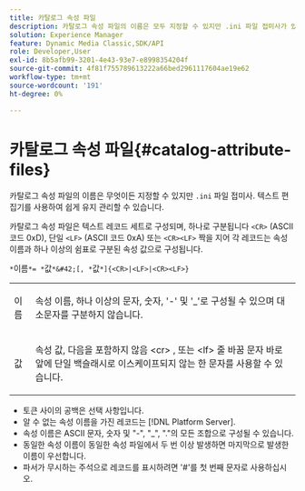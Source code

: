 ```yaml
---
title: 카탈로그 속성 파일
description: 카탈로그 속성 파일의 이름은 모두 지정할 수 있지만 .ini 파일 접미사가 있어야 합니다. 텍스트 편집기를 사용하여 쉽게 유지 관리할 수 있습니다.
solution: Experience Manager
feature: Dynamic Media Classic,SDK/API
role: Developer,User
exl-id: 8b5afb99-3201-4e43-93e7-e8998354204f
source-git-commit: 4f81f755789613222a66bed2961117604ae19e62
workflow-type: tm+mt
source-wordcount: '191'
ht-degree: 0%

---
```


# 카탈로그 속성 파일{#catalog-attribute-files}

카탈로그 속성 파일의 이름은 무엇이든 지정할 수 있지만 `.ini` 파일 접미사. 텍스트 편집기를 사용하여 쉽게 유지 관리할 수 있습니다.

카탈로그 속성 파일은 텍스트 레코드 세트로 구성되며, 하나로 구분됩니다 `<CR>` (ASCII 코드 0xD), 단일 `<LF>` (ASCII 코드 0xA) 또는 `<CR><LF>` 짝을 지어 각 레코드는 속성 이름과 하나 이상의 쉼표로 구분된 속성 값으로 구성됩니다.

`*`이름`*= *`값`*&#42;[, *`값`*]{<CR>|<LF>|<CR><LF>}`

<table id="simpletable_8454AD549FDA421BA1469CDA44132773"> 
 <tr class="strow"> 
  <td class="stentry"> <p> <span class="codeph"> <span class="varname"> 이름 </span> </span> </p> </td> 
  <td class="stentry"> <p>속성 이름, 하나 이상의 문자, 숫자, '-' 및 '_'로 구성될 수 있으며 대소문자를 구분하지 않습니다. </p> </td> 
 </tr> 
 <tr class="strow"> 
  <td class="stentry"> <p> <span class="codeph"> <span class="varname"> 값 </span> </span> </p> </td> 
  <td class="stentry"> <p>속성 값, 다음을 포함하지 않음 <span class="codeph"> &lt;cr&gt; </span>, 또는 <span class="codeph"> &lt;lf&gt; </span> 줄 바꿈 문자 바로 앞에 단일 백슬래시로 이스케이프되지 않는 한 문자를 사용할 수 있습니다. </p> </td> 
 </tr> 
</table>

* 토큰 사이의 공백은 선택 사항입니다.
* 알 수 없는 속성 이름을 가진 레코드는 [!DNL Platform Server].
* 속성 이름은 ASCII 문자, 숫자 및 &quot;-&quot;, &quot;_&quot;, &quot;.&quot;의 모든 조합으로 구성될 수 있습니다.
* 동일한 속성 이름이 동일한 속성 파일에서 두 번 이상 발생하면 마지막으로 발생한 이름이 우선합니다.
* 파서가 무시하는 주석으로 레코드를 표시하려면 &#39;#&#39;를 첫 번째 문자로 사용하십시오.
